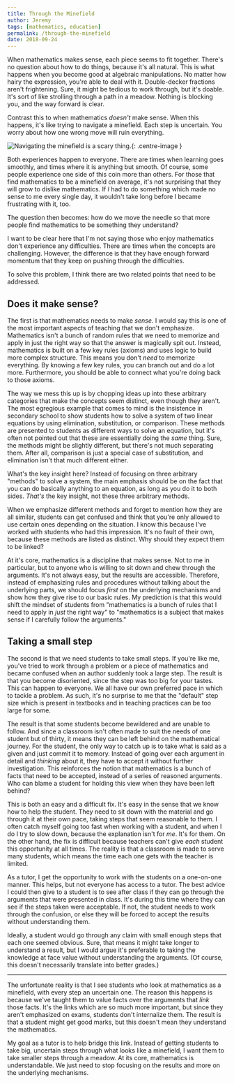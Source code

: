 ```yaml
---
title: Through the Minefield
author: Jeremy
tags: [mathematics, education]
permalink: /through-the-minefield
date: 2018-09-24
---
```


When mathematics makes sense, each piece seems to fit together. There's no question about how to do things, because it's all natural. This is what happens when you become good at algebraic manipulations. No matter how hairy the expression, you're able to deal with it. Double-decker fractions aren't frightening. Sure, it might be tedious to work through, but it's doable. It's sort of like strolling through a path in a meadow. Nothing is blocking you, and the way forward is clear.

Contrast this to when mathematics *doesn't* make sense. When this happens, it's like trying to navigate a minefield. Each step is uncertain. You worry about how one wrong move will ruin everything.

![Navigating the minefield is a scary thing.](https://res.cloudinary.com/dh3hm8pb7/image/upload/c_scale,q_auto:best,w_600/v1535297327/Mathematical_Minefield.png){: .centre-image }

Both experiences happen to everyone. There are times when learning goes smoothly, and times where it is anything but smooth. Of course, some people experience one side of this coin more than others. For those that find mathematics to be a minefield on average, it's not surprising that they will grow to dislike mathematics. If *I* had to do something which made no sense to me every single day, it wouldn't take long before I became frustrating with it, too.

The question then becomes: how do we move the needle so that more people find mathematics to be something they understand?

I want to be clear here that I'm not saying those who enjoy mathematics don't experience any difficulties. There are times when the concepts are challenging. However, the difference is that they have enough forward momentum that they keep on pushing through the difficulties.

To solve this problem, I think there are two related points that need to be addressed.

## Does it make sense?

The first is that mathematics needs to make *sense*. I would say this is one of the most important aspects of teaching that we don't emphasize. Mathematics isn't a bunch of random rules that we need to memorize and apply in just the right way so that the answer is magically spit out. Instead, mathematics is built on a few key rules (axioms) and uses logic to build more complex structure. This means you don't *need* to memorize everything. By knowing a few key rules, you can branch out and do a lot more. Furthermore, you should be able to connect what you're doing back to those axioms.

The way we mess this up is by chopping ideas up into these arbitrary categories that make the concepts seem distinct, even though they aren't. The most egregious example that comes to mind is the insistence in secondary school to show students how to solve a system of two linear equations by using elimination, substitution, or comparison. These methods are presented to students as different ways to solve an equation, but it's often not pointed out that these are essentially doing the *same* thing. Sure, the methods might be slightly different, but there's not much separating them. After all, comparison is just a special case of substitution, and elimination isn't that much different either.

What's the key insight here? Instead of focusing on three arbitrary "methods" to solve a system, the main emphasis should be on the fact that you can do basically anything to an equation, as long as you do it to both sides. *That's* the key insight, not these three arbitrary methods.

When we emphasize different methods and forget to mention how they are all similar, students can get confused and think that you're only allowed to use certain ones depending on the situation. I know this because I've worked with students who had this impression. It's no fault of their own, because these methods are listed as distinct. Why should they expect them to be linked?

At it's core, mathematics is a discipline that makes sense. Not to me in particular, but to anyone who is willing to sit down and chew through the arguments. It's not always easy, but the results are accessible. Therefore, instead of emphasizing rules and procedures without talking about the underlying parts, we should focus *first* on the underlying mechanisms and show how they give rise to our basic rules. My prediction is that this would shift the mindset of students from "mathematics is a bunch of rules that I need to apply in *just* the right way" to "mathematics is a subject that makes sense if I carefully follow the arguments."

## Taking a small step

The second is that we need students to take small steps. If you're like me, you've tried to work through a problem or a piece of mathematics and became confused when an author suddenly took a large step. The result is that you become disoriented, since the step was too big for your tastes. This can happen to everyone. We all have our own preferred pace in which to tackle a problem. As such, it's no surprise to me that the "default" step size which is present in textbooks and in teaching practices can be too large for some.

The result is that some students become bewildered and are unable to follow. And since a classroom isn't often made to suit the needs of one student but of thirty, it means they can be left behind on the mathematical journey. For the student, the only way to catch up is to take what is said as a given and just commit it to memory. Instead of going over each argument in detail and *thinking* about it, they have to accept it without further investigation. This reinforces the notion that mathematics is a bunch of facts that need to be accepted, instead of a series of reasoned arguments. Who can blame a student for holding this view when they have been left behind?

This is both an easy and a difficult fix. It's easy in the sense that we know how to help the student. They need to sit down with the material and go through it at their own pace, taking steps that seem reasonable to them. I often catch myself going too fast when working with a student, and when I do I try to slow down, because the explanation isn't for *me*. It's for them. On the other hand, the fix is difficult because teachers can't give *each* student this opportunity at all times. The reality is that a classroom is made to serve many students, which means the time each one gets with the teacher is limited.

As a tutor, I get the opportunity to work with the students on a one-on-one manner. This helps, but not everyone has access to a tutor. The best advice I could then give to a student is to see after class if they can go through the arguments that were presented in class. It's during this time where they can see if the steps taken were acceptable. If not, the student needs to work through the confusion, or else they will be forced to accept the results without understanding them.

Ideally, a student would go through any claim with small enough steps that each one seemed obvious. Sure, that means it might take longer to understand a result, but I would argue it's preferable to taking the knowledge at face value without understanding the arguments. (Of course, this doesn't necessarily translate into better grades.)

---

The unfortunate reality is that I see students who look at mathematics as a minefield, with every step an uncertain one. The reason this happens is because we've taught them to value facts over the arguments that *link* those facts. It's the links which are so much more important, but since they aren't emphasized on exams, students don't internalize them. The result is that a student might get good marks, but this doesn't mean they understand the mathematics.

My goal as a tutor is to help bridge this link. Instead of getting students to take big, uncertain steps through what looks like a minefield, I want them to take smaller steps through a meadow. At its core, mathematics is understandable. We just need to stop focusing on the results and more on the underlying mechanisms.
